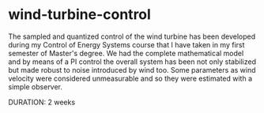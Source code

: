 # wind-turbine-control
The sampled and quantized control of the wind turbine has been developed during my Control of Energy Systems course that I have taken in my first semester of Master's degree. We had the complete mathematical model and by means of a PI control the overall system has been not only stabilized but made robust to noise introduced by wind too. Some parameters as wind velocity were considered unmeasurable and so they were estimated with a simple observer.

DURATION: 2 weeks
